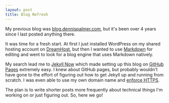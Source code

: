 ```yaml
---
layout: post
title: Blog Refresh
---
```


My previous blog was [blog.dennispalmer.com](https://blog.dennispalmer.com), but it's been over 4 years since I last posted anything there.

It was time for a fresh start. At first I just installed WordPress on my shared hosting account on [DreamHost](https://www.dreamhost.com/r.cgi?582831/promo/dreamsavings50/), but then I wanted to use [Markdown](https://github.com/adam-p/markdown-here/wiki/Markdown-Cheatsheet) for editing and went to look for a blog engine that uses Markdown natively.

My search lead me to [Jekyll Now](https://github.com/barryclark/jekyll-now) which made setting up this blog on [GitHub Pages](https://help.github.com/articles/what-is-github-pages/) extremely easy. I knew about GitHub pages, but probably wouldn't have gone to the effort of figuring out how to get Jekyll up and running from scratch. I was even able to use my own domain name and [enforce HTTPS](https://help.github.com/articles/securing-your-github-pages-site-with-https/).

The plan is to write shorter posts more frequently about technical things I'm working on or just figuring out. So, here we go!

